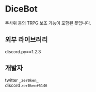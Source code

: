 # DiceBot
주사위 등의 TRPG 보조 기능이 포함된 봇입니다.

## 외부 라이브러리
discord.py==1.2.3

## 개발자
twitter `_zer0ken_`  
discord `zer0ken#6146`
